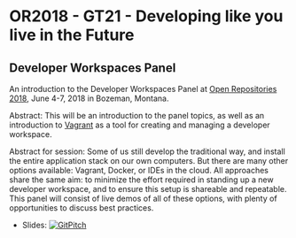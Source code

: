 # OR2018 - GT21 - Developing like you live in the Future
## Developer Workspaces Panel

An introduction to the Developer Workspaces Panel at [Open Repositories 2018](http://www.or2018.net/), June 4-7, 2018 in Bozeman, Montana.

Abstract: This will be an introduction to the panel topics, as well as an introduction to [Vagrant](https://www.vagrantup.com) as a tool for creating and managing a developer workspace.

Abstract for session: Some of us still develop the traditional way, and install the entire application stack on our own computers. But there are many other options available: Vagrant, Docker, or IDEs in the cloud. All approaches share the same aim: to minimize the effort required in standing up a new developer workspace, and to ensure this setup is shareable and repeatable. This panel will consist of live demos of all of these options, with plenty of opportunities to discuss best practices.

* Slides: [![GitPitch](https://gitpitch.com/assets/badge.svg)](https://gitpitch.com/hardyoyo/talk-or18-dev-workspace-panel)
